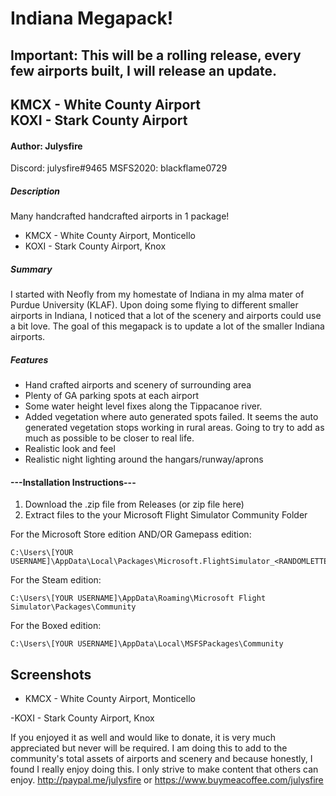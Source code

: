 # Indiana Megapack!

## Important: This will be a rolling release, every few airports built, I will release an update.

## KMCX - White County Airport <br/> KOXI - Stark County Airport

#### Author: Julysfire
Discord: julysfire#9465        MSFS2020: blackflame0729

##### Description
Many handcrafted handcrafted airports in 1 package!

- KMCX - White County Airport, Monticello
- KOXI - Stark County Airport, Knox

##### Summary
I started with Neofly from my homestate of Indiana in my alma mater of Purdue University (KLAF).  Upon doing some flying to different smaller airports in Indiana, I noticed that a lot of the scenery and airports could use a bit love.  The goal of this megapack is to update a lot of the smaller Indiana airports. 

##### Features
- Hand crafted airports and scenery of surrounding area
- Plenty of GA parking spots at each airport
- Some water height level fixes along the Tippacanoe river.
- Added vegetation where auto generated spots failed.  It seems the auto generated vegetation stops working in rural areas.  Going to try to add as much as possible to be closer to real life.
- Realistic look and feel
- Realistic night lighting around the hangars/runway/aprons

#### ---Installation Instructions---
1. Download the .zip file from Releases (or zip file here)
2. Extract files to the your Microsoft Flight Simulator Community Folder

For the Microsoft Store edition AND/OR Gamepass edition:

	C:\Users\[YOUR USERNAME]\AppData\Local\Packages\Microsoft.FlightSimulator_<RANDOMLETTERS>\LocalCache\Packages\Community
	
For the Steam edition:

	C:\Users\[YOUR USERNAME]\AppData\Roaming\Microsoft Flight Simulator\Packages\Community
	
For the Boxed edition:

	C:\Users\[YOUR USERNAME]\AppData\Local\MSFSPackages\Community

## Screenshots

- KMCX - White County Airport, Monticello

-KOXI - Stark County Airport, Knox

If you enjoyed it as well and would like to donate, it is very much appreciated but never will be required.  I am doing this to add to the community's total assets of airports and scenery and because honestly, I found I really enjoy doing this.  I only strive to make content that others can enjoy.
http://paypal.me/julysfire or https://www.buymeacoffee.com/julysfire
